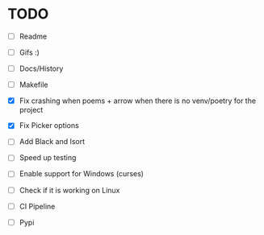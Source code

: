 # TODO

- [ ] Readme
- [ ] Gifs :)
- [ ] Docs/History
- [ ] Makefile

- [x] Fix crashing when poems + arrow when there is no venv/poetry for the project
- [x] Fix Picker options

- [ ] Add Black and Isort
- [ ] Speed up testing
- [ ] Enable support for Windows (curses)
- [ ] Check if it is working on Linux
- [ ] CI Pipeline
- [ ] Pypi
